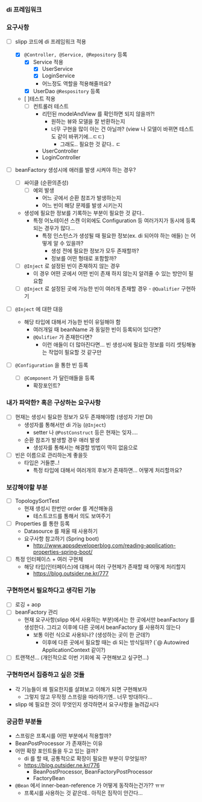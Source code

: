 ### di 프레임워크

### 요구사항
- [ ] slipp 코드에 di 프레임워크 적용
    - [x] `@Controller, @Service, @Repository` 등록
        - [x] Service 적용
            - [x] UserService
            - [x] LoginService
            - 어느정도 역할을 적용해줄까요?
        - [x] UserDao `@Respository` 등록
    - [ ]테스트 적용
        - [ ] 컨트롤러 테스트
            - 리턴된 modelAndView 를 확인하면 되지 않을까?!
                - 원하는 뷰와 모델을 잘 반환하는지
                - 너무 구현을 많이 아는 건 아닐까? (view 나 모델이 바뀌면 테스트도 같이 바뀌기에...ㄷㄷ)
                    - 그래도.. 필요한 것 같다.. ㄷ
            - UserController
            - LoginController

- [ ] beanFactory 생성시에 애러를 발생 시켜야 하는 경우?
    - [ ] 싸이클 (순환의존성)
        - [ ] 예외 발생
            - 어느 곳에서 순환 참조가 발생하는지
            - 어느 빈이 해당 문제를 발생 시키는지
    - 생성에 필요한 정보를 기록하는 부분이 필요한 것 같다..
        - 특정 어노테이션 스캔 이외에도 Configuration 등 여러가지가 동시에 등록되는 경우가 많다...
            - 특정 인스턴스가 생성될 때 필요한 정보(ex. di 되어야 하는 애들) 는 어떻게 알 수 있을까?
                - 생성 전에 필요한 정보가 모두 존재할까?
                - 정보를 어떤 형태로 포함할까?
    - [ ] `@Inject` 로 설정된 빈이 존재하지 않는 경우
        - 이 경우 어떤 곳에서 어떤 빈이 존재 하지 않는지 알려줄 수 있는 방안이 필요함
    - [ ] `@Inject` 로 설정된 곳에 가능한 빈이 여러개 존재할 경우
            - `@Qualifier` 구현하기

- [ ] `@Inject` 에 대한 대응
    - 해당 타입에 대해서 가능한 빈이 유일해야 함
        - 여러개일 때 beanName 과 동일한 빈이 등록되어 있다면?
        - `@Qulifier` 가 존재한다면?
            - 이런 애들이 더 많아진다면... 빈 생성시에 필요한 정보를 미리 셋팅해놓는 작업이 필요할 것 같구만

- [ ] `@Configuration` 을 통한 빈 등록
    - [ ] `@Component` 가 달린애들을 등록
        - 확장포인트?

### 내가 파악한? 혹은 구상하는 요구사항
- [ ] 현재는 생성시 필요한 정보가 모두 존재해야함 (생성자 기반 DI)
    - 생성자를 통해서만 di 가능 (`@Inject`)
        - setter 나 `@PostConstruct` 등은 현재는 잊자....
    - 순환 참조가 발생할 경우 애러 발생
        - 생성자를 통해서는 해결할 방법이 딱히 없음으로
- [ ] 빈은 이름으로 관리하는게 좋을듯
    - 타입은 거들뿐..!
        - 특정 타입에 대해서 여러개의 후보가 존재하면... 어떻게 처리할까요?

### 보강해야할 부분
- [ ] TopologySortTest
    - 현재 생성시 한번만 order 를 계산해놓음
        - 테스트코드를 통해서 의도 보여주기
- [ ] Properties 를 통한 등록
    - Datasource 를 채울 때 사용하기
    - 요구사항 참고하기 (Spring boot)
        - http://www.appsdeveloperblog.com/reading-application-properties-spring-boot/
- [ ] 특정 인터페이스 + 여러 구현체
    - 해당 타입(인터페이스)에 대해서 여러 구현체가 존재할 때 어떻게 처리할지
        - https://blog.outsider.ne.kr/777

### 구현하면서 필요하다고 생각된 기능
- [ ] 로깅 + aop
- [ ] beanFactory 관리
    - 현재 요구사항(slipp 에서 사용하는 부분)에서는 한 곳에서만 beanFactory 를 생성한다. 그리고 이후에 다른 곳에서 beanFactory 를 사용하지 않는다
        - 보통 이런 식으로 사용되나? (생성하는 곳이 한 군데?)
            - 이후에 다른 곳에서 필요할 때는 di 되는 방식일까? (`@ Autowired ApplicationContext 같이?)
- [ ] 트랜잭션... (개인적으로 이번 기회에 꼭 구현해보고 싶구먼...)

### 구현하면서 집중하고 싶은 것들
- 각 기능들이 왜 필요한지를 살펴보고 이해가 되면 구현해보자
    - 그렇지 않고 무작정 스프링을 따라하기엔.. 너무 방대하다...
- slipp 에 필요한 것이 무엇인지 생각하면서 요구사항을 늘려갑시다

### 궁금한 부분들
- 스프링은 프록시를 어떤 부분에서 적용할까?
- BeanPostProcessor 가 존재하는 이유
- 어떤 확장 포인트들을 두고 있는 걸까?
    - di 를 할 때, 공통적으로 확장이 필요한 부분이 무엇일까?
    - https://blog.outsider.ne.kr/776
        - BeanPostProcessor, BeanFactoryPostProcessor
        - FactoryBean
- `@Bean` 에서 inner-bean-reference 가 어떻게 동작하는건가?? ㅠㅠ
    - 프록시를 사용하는 것 같은데.. 아직은 짐작이 안간다...